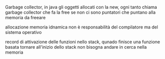 Garbage collector, in java gli oggetti allocati con la new, ogni tanto chiama garbage collector che fa la free se non ci sono puntatori che puntano alla memoria da freeare

allocazione memoria idnamica non è responsabilità del compilatore ma del sistema operativo

record di attivazione delle funzioni nello stack, qunado finisce una funzione basata tornare all'inizio dello stack non bisogna andare in cerca nella memoria